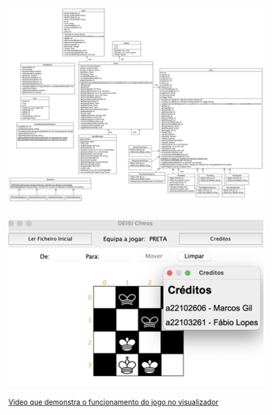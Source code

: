 ![](diagrama.png?raw=true "Diagrama UML")
-
![](authors.png?raw=true "Autores")
---
[Video que demonstra o funcionamento do jogo no visualizador](https://www.youtube.com/watch?v=yn_a5abOvRo)
